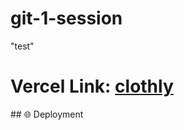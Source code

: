 # git-1-session
"test"
<h1><strong>Vercel Link:</strong> <a href="https://clothly.vercel.app/">clothly</a></h1>
## 🌐 Deployment

